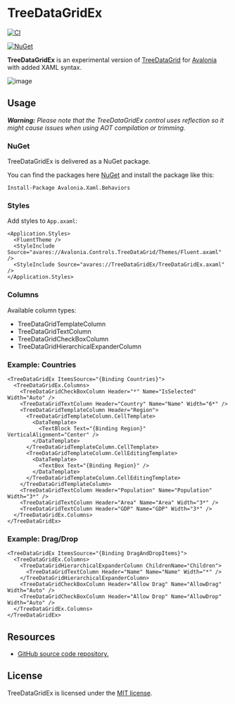 # TreeDataGridEx

[![CI](https://github.com/wieslawsoltes/TreeDataGridEx/actions/workflows/build.yml/badge.svg)](https://github.com/wieslawsoltes/TreeDataGridEx/actions/workflows/build.yml)

[![NuGet](https://img.shields.io/nuget/v/TreeDataGridEx.svg)](https://www.nuget.org/packages/TreeDataGridEx)

**TreeDataGridEx** is an experimental version of [TreeDataGrid](https://github.com/AvaloniaUI/Avalonia.Controls.TreeDataGrid) for [Avalonia](https://github.com/AvaloniaUI/Avalonia) with added XAML syntax.

![image](https://github.com/wieslawsoltes/TreeDataGridEx/assets/2297442/cd6d9484-3707-40a7-b012-e0d58966c406)

## Usage

_**Warning:** Please note that the TreeDataGridEx control uses reflection so it might cause issues when using AOT compilation or trimming._

### NuGet

TreeDataGridEx is delivered as a NuGet package.

You can find the packages here [NuGet](https://www.nuget.org/packages/TreeDataGridEx/) and install the package like this:

`Install-Package Avalonia.Xaml.Behaviors`

### Styles

Add styles to `App.axaml`:

```xaml
<Application.Styles>
  <FluentTheme />
  <StyleInclude Source="avares://Avalonia.Controls.TreeDataGrid/Themes/Fluent.axaml" />
  <StyleInclude Source="avares://TreeDataGridEx/TreeDataGridEx.axaml" />
</Application.Styles>
```

### Columns

Available column types:
- TreeDataGridTemplateColumn
- TreeDataGridTextColumn
- TreeDataGridCheckBoxColumn
- TreeDataGridHierarchicalExpanderColumn

### Example: Countries

```xaml
<TreeDataGridEx ItemsSource="{Binding Countries}">
  <TreeDataGridEx.Columns>
    <TreeDataGridCheckBoxColumn Header="*" Name="IsSelected" Width="Auto" />
    <TreeDataGridTextColumn Header="Country" Name="Name" Width="6*" />
    <TreeDataGridTemplateColumn Header="Region">
      <TreeDataGridTemplateColumn.CellTemplate>
        <DataTemplate>
          <TextBlock Text="{Binding Region}" VerticalAlignment="Center" />
        </DataTemplate>
      </TreeDataGridTemplateColumn.CellTemplate>
      <TreeDataGridTemplateColumn.CellEditingTemplate>
        <DataTemplate>
          <TextBox Text="{Binding Region}" />
        </DataTemplate>
      </TreeDataGridTemplateColumn.CellEditingTemplate>
    </TreeDataGridTemplateColumn>
    <TreeDataGridTextColumn Header="Population" Name="Population" Width="3*" />
    <TreeDataGridTextColumn Header="Area" Name="Area" Width="3*" />
    <TreeDataGridTextColumn Header="GDP" Name="GDP" Width="3*" />
  </TreeDataGridEx.Columns>
</TreeDataGridEx>
```

### Example: Drag/Drop

```xaml
<TreeDataGridEx ItemsSource="{Binding DragAndDropItems}">
  <TreeDataGridEx.Columns>
    <TreeDataGridHierarchicalExpanderColumn ChildrenName="Children">
      <TreeDataGridTextColumn Header="Name" Name="Name" Width="*" />
    </TreeDataGridHierarchicalExpanderColumn>
    <TreeDataGridCheckBoxColumn Header="Allow Drag" Name="AllowDrag" Width="Auto" />
    <TreeDataGridCheckBoxColumn Header="Allow Drop" Name="AllowDrop" Width="Auto" />
  </TreeDataGridEx.Columns>
</TreeDataGridEx>
```

## Resources

* [GitHub source code repository.](https://github.com/wieslawsoltes/TreeDataGridEx)

## License

TreeDataGridEx is licensed under the [MIT license](LICENSE.TXT).

